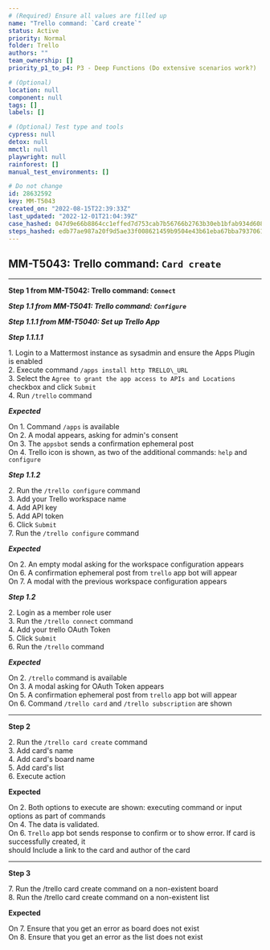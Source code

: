 ```yaml
---
# (Required) Ensure all values are filled up
name: "Trello command: `Card create`"
status: Active
priority: Normal
folder: Trello
authors: ""
team_ownership: []
priority_p1_to_p4: P3 - Deep Functions (Do extensive scenarios work?)

# (Optional)
location: null
component: null
tags: []
labels: []

# (Optional) Test type and tools
cypress: null
detox: null
mmctl: null
playwright: null
rainforest: []
manual_test_environments: []

# Do not change
id: 28632592
key: MM-T5043
created_on: "2022-08-15T22:39:33Z"
last_updated: "2022-12-01T21:04:39Z"
case_hashed: 047d9e66b8864cc1effed7d753cab7b56766b2763b30eb1bfab934d608291db23614c30cbb83a39b4af8a8bf21773c1e
steps_hashed: edb77ae987a20f9d5ae33f008621459b9504e43b61eba67bba7937061542dc5e3f39360612b10c53024569df3d69db08
---
```


<!-- (Auto-generated) Based on frontmatter's "key" and "name" -->

## MM-T5043: Trello command: `Card create`

---

**Step 1 from MM-T5042: Trello command: `Connect`**

<!-- (Auto-generated) Note: Steps 1.1 to 1.2 should not be updated here. Instead, modify directly to the referenced MM-T5042 test case. -->

_**Step 1.1 from MM-T5041: Trello command: `Configure`**_

<!-- (Auto-generated) Note: Steps 1.1.1 to 1.1.2 should not be updated here. Instead, modify directly to the referenced MM-T5041 test case. -->

_**Step 1.1.1 from MM-T5040: Set up Trello App**_

<!-- (Auto-generated) Note: Step 1.1.1.1 should not be updated here. Instead, modify directly to the referenced MM-T5040 test case. -->

_**Step 1.1.1.1**_

1\. Login to a Mattermost instance as sysadmin and ensure the Apps Plugin is enabled\
2\. Execute command `/apps install http TRELLO\_URL`\
3\. Select the `Agree to grant the app access to APIs and Locations` checkbox and click `Submit`\
4\. Run `/trello` command

_**Expected**_

On 1. Command `/apps` is available\
On 2. A modal appears, asking for admin's consent\
On 3. The `appsbot` sends a confirmation ephemeral post\
On 4. Trello icon is shown, as two of the additional commands: `help` and `configure`

_**Step 1.1.2**_

2\. Run the `/trello configure` command\
3\. Add your Trello workspace name\
4\. Add API key\
5\. Add API token\
6\. Click `Submit`\
7\. Run the `/trello configure` command

_**Expected**_

On 2. An empty modal asking for the workspace configuration appears\
On 6. A confirmation ephemeral post from `trello` app bot will appear\
On 7. A modal with the previous workspace configuration appears

_**Step 1.2**_

2\. Login as a member role user\
3\. Run the `/trello connect` command\
4\. Add your trello OAuth Token\
5\. Click `Submit`\
6\. Run the `/trello` command

_**Expected**_

On 2. `/trello` command is available\
On 3. A modal asking for OAuth Token appears\
On 5. A confirmation ephemeral post from `trello` app bot will appear\
On 6. Command `/trello card` and `/trello subscription` are shown

---

**Step 2**

2\. Run the `/trello card create` command\
3\. Add card's name\
4\. Add card's board name\
5\. Add card's list\
6\. Execute action

**Expected**

On 2. Both options to execute are shown: executing command or input options as part of commands\
On 4. The data is validated.\
On 6. `Trello` app bot sends response to confirm or to show error. If card is successfully created, it\
should Include a link to the card and author of the card

---

**Step 3**

7\. Run the /trello card create command on a non-existent board\
8\. Run the /trello card create command on a non-existent list

**Expected**

On 7. Ensure that you get an error as board does not exist\
On 8. Ensure that you get an error as the list does not exist
